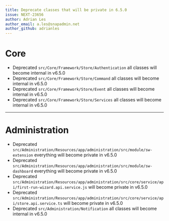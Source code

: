 ```yaml
---
title: Deprecate classes that will be private in 6.5.0
issue: NEXT-23656
author: Adrian Les
author_email: a.les@snapadmin.net
author_github: adrianles
---
```

# Core
* Deprecated `src/Core/Framework/Store/Authentication` all classes will become internal in v6.5.0
* Deprecated `src/Core/Framework/Store/Command` all classes will become internal in v6.5.0
* Deprecated `src/Core/Framework/Store/Event` all classes will become internal in v6.5.0
* Deprecated `src/Core/Framework/Store/Services` all classes will become internal in v6.5.0
___
# Administration
* Deprecated `src/Administration/Resources/app/administration/src/module/sw-extension` everything will become private in v6.5.0
* Deprecated `src/Administration/Resources/app/administration/src/module/sw-dashboard` everything will become private in v6.5.0
* Deprecated `src/Administration/Resources/app/administration/src/core/service/api/first-run-wizard.api.service.js` will become private in v6.5.0
* Deprecated `src/Administration/Resources/app/administration/src/core/service/api/store.api.service.ts` will become private in v6.5.0
* Deprecated `src/Administration/Notification` all classes will become internal in v6.5.0
